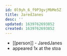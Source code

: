 ```yaml
---
id: 0l9yh_6_f9P3gvjMbMe5Z
title: JaredJanes
desc: ''
updated: 1639762693852
created: 1639762693852
---
```



- [[person]] - JaredJanes
- appeared 1x at the stoa
